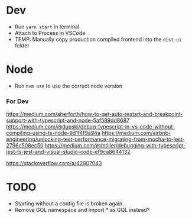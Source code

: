 # Dev

* Run `yarn start` in terminal
* Attach to Process in VSCode
* TEMP: Manually copy production compiled frontend into the `dist-ui` folder

# Node

* Run `nvm use` to use the correct node version

### For Dev

https://medium.com/aherforth/how-to-get-auto-restart-and-breakpoint-support-with-typescript-and-node-5af589dd8687
https://medium.com/@dupski/debug-typescript-in-vs-code-without-compiling-using-ts-node-9d1f4f9a94a
https://medium.com/airbnb-engineering/unlocking-test-performance-migrating-from-mocha-to-jest-2796c508ec50
https://medium.com/@mtiller/debugging-with-typescript-jest-ts-jest-and-visual-studio-code-ef9ca8644132

https://stackoverflow.com/a/42907043


# TODO

* Starting without a config file is broken again.
* Remove GQL namespace and import * as GQL instead?